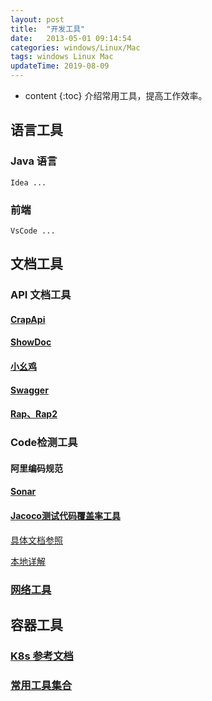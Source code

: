 ```yaml
---
layout: post
title:  "开发工具"
date:   2013-05-01 09:14:54
categories: windows/Linux/Mac
tags: windows Linux Mac
updateTime: 2019-08-09
---
```


* content
{:toc}
介绍常用工具，提高工作效率。

## 语言工具

### Java 语言

    Idea ...

### 前端

    VsCode ...

## 文档工具

### API 文档工具

#### [CrapApi](https://github.com/EhsanTang/ApiManager)

#### [ShowDoc](https://github.com/star7th/showdoc)

#### [小幺鸡](https://gitee.com/zhoujingjie/apiManager)

#### [Swagger](https://github.com/swagger-api)

#### [Rap、Rap2](https://github.com/thx/rap2-delos)

### Code检测工具

#### 阿里编码规范

#### [Sonar](https://github.com/SonarSource/)

#### [Jacoco测试代码覆盖率工具](https://www.jacoco.org/jacoco/trunk/doc/index.html) 
[具体文档参照](https://www.jacoco.org/jacoco/trunk/doc/examples/build/build.xml)

[本地详解](https://www.jianshu.com/p/b22c8edf0299)



### [网络工具](http://uuzdaisuki.com/#blog)





## 容器工具

### [K8s 参考文档](https://github.com/rootsongjc/kubernetes-handbook)



### [常用工具集合](https://mp.weixin.qq.com/s?__biz=MzA5NDIzNzY1OQ==&mid=2735614209&idx=1&sn=c3fc396ffe327225047c895ce360149a&chksm=b6ab2fb581dca6a3a6c87312bcbbd8c9793962b6dab5a0fb299f24b0d3391a2b8d0da75acf9c&mpshare=1&scene=1&srcid=0816tGKlyI9UrSuqOB4woe7O&sharer_sharetime=1565921796167&sharer_shareid=79bc67671d0e2d9a0caaac75dc82d7c8&key=4f69d300bf256b2c1326936a9129910e9e742e5da0fb7807dfcdf179a59e85a93a72cb5a51360cb25571068ca5b3b26921b001d25c7829342181e5c07dc288f730607776173301b6aebddf94c829b6c4&ascene=1&uin=MTU2MTg5NDI0MQ%3D%3D&devicetype=Windows+10&version=62060841&lang=zh_CN&pass_ticket=zFCYJLDpT7tX5jR0eeDWpr0JHUB8c6JXXz895I6FhBTDWzcKtCkMO3m6OEBBCqKx)